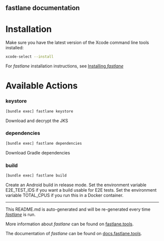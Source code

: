 fastlane documentation
----

# Installation

Make sure you have the latest version of the Xcode command line tools installed:

```sh
xcode-select --install
```

For _fastlane_ installation instructions, see [Installing _fastlane_](https://docs.fastlane.tools/#installing-fastlane)

# Available Actions

### keystore

```sh
[bundle exec] fastlane keystore
```

Download and decrypt the JKS

### dependencies

```sh
[bundle exec] fastlane dependencies
```

Download Gradle dependencies

### build

```sh
[bundle exec] fastlane build
```

Create an Android build in release mode. Set the environment variable E2E_TEST_IDS if you want a build usable for E2E tests. Set the environment variable TOTAL_CPUS if you run this in a Docker container.

----

This README.md is auto-generated and will be re-generated every time [_fastlane_](https://fastlane.tools) is run.

More information about _fastlane_ can be found on [fastlane.tools](https://fastlane.tools).

The documentation of _fastlane_ can be found on [docs.fastlane.tools](https://docs.fastlane.tools).
